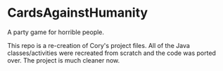 CardsAgainstHumanity
====================

A party game for horrible people.

This repo is a re-creation of Cory's project files. 
All of the Java classes/activities were recreated from scratch 
and the code was ported over. The project is much cleaner now.
